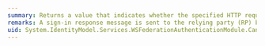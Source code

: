 ```yaml
---
summary: Returns a value that indicates whether the specified HTTP request is a WS-Federation sign-in response message. If the message is a WS-Federation sign-out clean-up message ("wsignoutcleanup1.0"), this method processes the request.
remarks: A sign-in response message is sent to the relying party (RP) by a security token service (STS) in response to a sign-in request message.
uid: System.IdentityModel.Services.WSFederationAuthenticationModule.CanReadSignInResponse*
---
```

